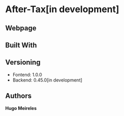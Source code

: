 # After-Tax[in development]

## Webpage



## Built With



## Versioning

* Fontend: 1.0.0
* Backend: 0.45.0[in development]

## Authors

**Hugo Meireles**

